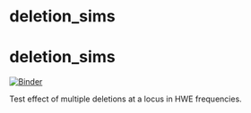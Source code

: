 # deletion_sims

# deletion_sims

[![Binder](http://mybinder.org/badge.svg)](http://beta.mybinder.org/v2/gh/rossibarra/deletion_sims/master)

Test effect of multiple deletions at a locus in HWE frequencies.
